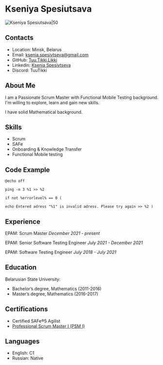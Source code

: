 # Kseniya Spesiutsava
![Kseniya Spesiutsava|50](https://i.pinimg.com/564x/4e/60/7c/4e607c63b9267b2b74653b0d8322571b.jpg)
## Contacts

* Location: Minsk, Belarus
* Email: ksenia.spesivtseva@gmail.com
* GitHub: [Tuu.Tikki.Likki](https://github.com/TuuTikkiLikki/)
* Linkedin: [Ksenia Spesivtseva](https://www.linkedin.com/in/ksenia-spesivtseva/)
* Discord: TuuTikki

## About Me

I am a Passionate Scrum Master with Functional Mobile Testing background. I'm willing to explore, learn and gain new skills.

I have solid Mathematical background.

## Skills
* Scrum
* SAFe
* Onboarding & Knowledge Transfer
* Functional Mobile testing

## Code Example
```
@echo off

ping -n 3 %1 >> %2

if not %errorlevel% == 0 (

echo Entered adress "%1" is invalid adress. Please try again >> %2 )
```

## Experience
EPAM: Scrum Master *December 2021 - present*

EPAM: Senior Software Testing Engineer *July 2021 - December 2021*

EPAM: Software Testing Engineer *July 2018 - July 2021*

## Education
Belarusian State University:
* Bachelor’s degree, Mathematics (2011-2016)
* Master’s degree, Mathematics (2016-2017)

## Certifications
* Certified SAFe®5 Agilist
* [Professional Scrum Master I (PSM I)](https://www.credly.com/badges/07b44313-50be-40cf-8568-a8a35ed558df/public_url)

## Languages
* English: C1
* Russian: Native
